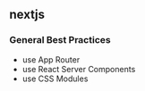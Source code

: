 ## nextjs

### General Best Practices

- use App Router
- use React Server Components
- use CSS Modules
